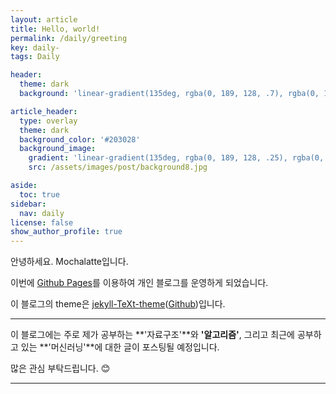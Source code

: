 ```yaml
---
layout: article
title: Hello, world!
permalink: /daily/greeting
key: daily-
tags: Daily

header:
  theme: dark
  background: 'linear-gradient(135deg, rgba(0, 189, 128, .7), rgba(0, 128, 255, .8))'

article_header:
  type: overlay
  theme: dark
  background_color: '#203028'
  background_image:
    gradient: 'linear-gradient(135deg, rgba(0, 189, 128, .25), rgba(0, 128, 255, .3))'
    src: /assets/images/post/background8.jpg

aside:
  toc: true
sidebar:
  nav: daily
license: false
show_author_profile: true
---
```


안녕하세요. Mochalatte입니다.
<!--more-->

이번에 [Github Pages](https://github.com/onww1/onww1.github.io)를 이용하여 개인 블로그를 운영하게 되었습니다.

이 블로그의 theme은 [jekyll-TeXt-theme](https://tianqi.name/jekyll-TeXt-theme/)([Github](https://github.com/kitian616/jekyll-TeXt-theme))입니다.

---

이 블로그에는 주로 제가 공부하는 **'자료구조'**와 **'알고리즘'**, 그리고 최근에 공부하고 있는 **'머신러닝'**에 대한 글이 포스팅될 예정입니다.

많은 관심 부탁드립니다. 😊

---
